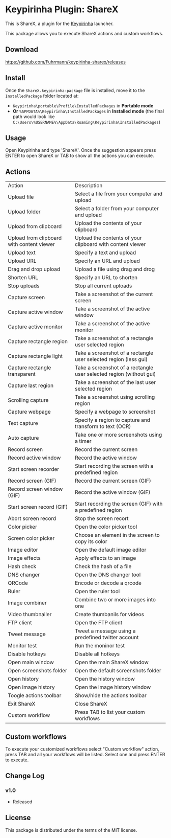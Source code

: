 # Keypirinha Plugin: ShareX

This is ShareX, a plugin for the
[Keypirinha](http://keypirinha.com) launcher.

This package allows you to execute ShareX actions and custom workflows.

## Download

https://github.com/Fuhrmann/keypirinha-sharex/releases


## Install

Once the `ShareX.keypirinha-package` file is installed,
move it to the `InstalledPackage` folder located at:

* `Keypirinha\portable\Profile\InstalledPackages` in **Portable mode**
* **Or** `%APPDATA%\Keypirinha\InstalledPackages` in **Installed mode** (the
  final path would look like
  `C:\Users\%USERNAME%\AppData\Roaming\Keypirinha\InstalledPackages`)


## Usage

Open Keypirinha and type 'ShareX'. Once the suggestion appears press ENTER to open ShareX or TAB to show all the actions you can execute.

## Actions
<table>
    <tbody>
    <tr>
        <td>
            <div class="td_head">Action</div>
        </td>
        <td>
            <div class="td_head">Description</div>
        </td>
    </tr>
    <tr>
        <td class="td_row_even">
            <div class="td_row_even">Upload file</div>
        </td>
        <td class="td_row_even">
            <div class="td_row_even">Select a file from your computer and upload</div>
        </td>
    </tr>
    <tr>
        <td class="td_row_odd">
            <div class="td_row_odd">Upload folder</div>
        </td>
        <td class="td_row_odd">
            <div class="td_row_odd">Select a folder from your computer and upload</div>
        </td>
    </tr>
    <tr>
        <td class="td_row_even">
            <div class="td_row_even">Upload from clipboard</div>
        </td>
        <td class="td_row_even">
            <div class="td_row_even">Upload the contents of your clipboard</div>
        </td>
    </tr>
    <tr>
        <td class="td_row_odd">
            <div class="td_row_odd">Upload from clipboard with content viewer</div>
        </td>
        <td class="td_row_odd">
            <div class="td_row_odd">Upload the contents of your clipboard with content viewer</div>
        </td>
    </tr>
    <tr>
        <td class="td_row_even">
            <div class="td_row_even">Upload text</div>
        </td>
        <td class="td_row_even">
            <div class="td_row_even">Specify a text and upload</div>
        </td>
    </tr>
    <tr>
        <td class="td_row_odd">
            <div class="td_row_odd">Upload URL</div>
        </td>
        <td class="td_row_odd">
            <div class="td_row_odd">Specify an URL and upload</div>
        </td>
    </tr>
    <tr>
        <td class="td_row_even">
            <div class="td_row_even">Drag and drop upload</div>
        </td>
        <td class="td_row_even">
            <div class="td_row_even">Upload a file using drag and drog</div>
        </td>
    </tr>
    <tr>
        <td class="td_row_odd">
            <div class="td_row_odd">Shorten URL</div>
        </td>
        <td class="td_row_odd">
            <div class="td_row_odd">Specify an URL to shorten</div>
        </td>
    </tr>
    <tr>
        <td class="td_row_even">
            <div class="td_row_even">Stop uploads</div>
        </td>
        <td class="td_row_even">
            <div class="td_row_even">Stop all current uploads</div>
        </td>
    </tr>
    <tr>
        <td class="td_row_odd">
            <div class="td_row_odd">Capture screen</div>
        </td>
        <td class="td_row_odd">
            <div class="td_row_odd">Take a screenshot of the current screen</div>
        </td>
    </tr>
    <tr>
        <td class="td_row_even">
            <div class="td_row_even">Capture active window</div>
        </td>
        <td class="td_row_even">
            <div class="td_row_even">Take a screenshot of the active window</div>
        </td>
    </tr>
    <tr>
        <td class="td_row_odd">
            <div class="td_row_odd">Capture active monitor</div>
        </td>
        <td class="td_row_odd">
            <div class="td_row_odd">Take a screenshot of the active monitor</div>
        </td>
    </tr>
    <tr>
        <td class="td_row_even">
            <div class="td_row_even">Capture rectangle region</div>
        </td>
        <td class="td_row_even">
            <div class="td_row_even">Take a screenshot of a rectangle user selected region</div>
        </td>
    </tr>
    <tr>
        <td class="td_row_odd">
            <div class="td_row_odd">Capture rectangle light</div>
        </td>
        <td class="td_row_odd">
            <div class="td_row_odd">Take a screenshot of a rectangle user selected region (less gui)</div>
        </td>
    </tr>
    <tr>
        <td class="td_row_even">
            <div class="td_row_even">Capture rectangle transparent</div>
        </td>
        <td class="td_row_even">
            <div class="td_row_even">Take a screenshot of a rectangle user selected region (without gui)</div>
        </td>
    </tr>
    <tr>
        <td class="td_row_odd">
            <div class="td_row_odd">Capture last region</div>
        </td>
        <td class="td_row_odd">
            <div class="td_row_odd">Take a screenshot of the last user selected region</div>
        </td>
    </tr>
    <tr>
        <td class="td_row_even">
            <div class="td_row_even">Scrolling capture</div>
        </td>
        <td class="td_row_even">
            <div class="td_row_even">Take a screenshot using scrolling region</div>
        </td>
    </tr>
    <tr>
        <td class="td_row_odd">
            <div class="td_row_odd">Capture webpage</div>
        </td>
        <td class="td_row_odd">
            <div class="td_row_odd">Specify a webpage to screenshot</div>
        </td>
    </tr>
    <tr>
        <td class="td_row_even">
            <div class="td_row_even">Text capture</div>
        </td>
        <td class="td_row_even">
            <div class="td_row_even">Specify a region to capture and transform to text (OCR)</div>
        </td>
    </tr>
    <tr>
        <td class="td_row_odd">
            <div class="td_row_odd">Auto capture</div>
        </td>
        <td class="td_row_odd">
            <div class="td_row_odd">Take one or more screenshots using a timer</div>
        </td>
    </tr>
    <tr>
        <td class="td_row_even">
            <div class="td_row_even">Record screen</div>
        </td>
        <td class="td_row_even">
            <div class="td_row_even">Record the current screen</div>
        </td>
    </tr>
    <tr>
        <td class="td_row_odd">
            <div class="td_row_odd">Record active window</div>
        </td>
        <td class="td_row_odd">
            <div class="td_row_odd">Record the active window</div>
        </td>
    </tr>
    <tr>
        <td class="td_row_even">
            <div class="td_row_even">Start screen recorder</div>
        </td>
        <td class="td_row_even">
            <div class="td_row_even">Start recording the screen with a predefined region</div>
        </td>
    </tr>
    <tr>
        <td class="td_row_odd">
            <div class="td_row_odd">Record screen (GIF)</div>
        </td>
        <td class="td_row_odd">
            <div class="td_row_odd">Record the current screen (GIF)</div>
        </td>
    </tr>
    <tr>
        <td class="td_row_even">
            <div class="td_row_even">Record screen window (GIF)</div>
        </td>
        <td class="td_row_even">
            <div class="td_row_even">Record the active window (GIF)</div>
        </td>
    </tr>
    <tr>
        <td class="td_row_odd">
            <div class="td_row_odd">Start screen record (GIF)</div>
        </td>
        <td class="td_row_odd">
            <div class="td_row_odd">Start recording the screen (GIF) with a predefined region</div>
        </td>
    </tr>
    <tr>
        <td class="td_row_even">
            <div class="td_row_even">Abort screen record</div>
        </td>
        <td class="td_row_even">
            <div class="td_row_even">Stop the screen recort</div>
        </td>
    </tr>
    <tr>
        <td class="td_row_odd">
            <div class="td_row_odd">Color picker</div>
        </td>
        <td class="td_row_odd">
            <div class="td_row_odd">Open the color picker tool</div>
        </td>
    </tr>
    <tr>
        <td class="td_row_even">
            <div class="td_row_even">Screen color picker</div>
        </td>
        <td class="td_row_even">
            <div class="td_row_even">Choose an element in the screen to copy its color</div>
        </td>
    </tr>
    <tr>
        <td class="td_row_odd">
            <div class="td_row_odd">Image editor</div>
        </td>
        <td class="td_row_odd">
            <div class="td_row_odd">Open the default image editor</div>
        </td>
    </tr>
    <tr>
        <td class="td_row_even">
            <div class="td_row_even">Image effects</div>
        </td>
        <td class="td_row_even">
            <div class="td_row_even">Apply effects to an image</div>
        </td>
    </tr>
    <tr>
        <td class="td_row_odd">
            <div class="td_row_odd">Hash check</div>
        </td>
        <td class="td_row_odd">
            <div class="td_row_odd">Check the hash of a file</div>
        </td>
    </tr>
    <tr>
        <td class="td_row_even">
            <div class="td_row_even">DNS changer</div>
        </td>
        <td class="td_row_even">
            <div class="td_row_even">Open the DNS changer tool</div>
        </td>
    </tr>
    <tr>
        <td class="td_row_odd">
            <div class="td_row_odd">QRCode</div>
        </td>
        <td class="td_row_odd">
            <div class="td_row_odd">Encode or decode a qrcode</div>
        </td>
    </tr>
    <tr>
        <td class="td_row_even">
            <div class="td_row_even">Ruler</div>
        </td>
        <td class="td_row_even">
            <div class="td_row_even">Open the ruler tool</div>
        </td>
    </tr>
    <tr>
        <td class="td_row_odd">
            <div class="td_row_odd">Image combiner</div>
        </td>
        <td class="td_row_odd">
            <div class="td_row_odd">Combine two or more images into one</div>
        </td>
    </tr>
    <tr>
        <td class="td_row_even">
            <div class="td_row_even">Video thumbnailer</div>
        </td>
        <td class="td_row_even">
            <div class="td_row_even">Create thumbanils for videos</div>
        </td>
    </tr>
    <tr>
        <td class="td_row_odd">
            <div class="td_row_odd">FTP client</div>
        </td>
        <td class="td_row_odd">
            <div class="td_row_odd">Open the FTP client</div>
        </td>
    </tr>
    <tr>
        <td class="td_row_even">
            <div class="td_row_even">Tweet message</div>
        </td>
        <td class="td_row_even">
            <div class="td_row_even">Tweet a message using a predefined twitter account</div>
        </td>
    </tr>
    <tr>
        <td class="td_row_odd">
            <div class="td_row_odd">Monitor test</div>
        </td>
        <td class="td_row_odd">
            <div class="td_row_odd">Run the moninor test</div>
        </td>
    </tr>
    <tr>
        <td class="td_row_even">
            <div class="td_row_even">Disable hotkeys</div>
        </td>
        <td class="td_row_even">
            <div class="td_row_even">Disable all hotkeys</div>
        </td>
    </tr>
    <tr>
        <td class="td_row_odd">
            <div class="td_row_odd">Open main window</div>
        </td>
        <td class="td_row_odd">
            <div class="td_row_odd">Open the main ShareX window</div>
        </td>
    </tr>
    <tr>
        <td class="td_row_even">
            <div class="td_row_even">Open screenshots folder</div>
        </td>
        <td class="td_row_even">
            <div class="td_row_even">Open the default screenshots folder</div>
        </td>
    </tr>
    <tr>
        <td class="td_row_odd">
            <div class="td_row_odd">Open history</div>
        </td>
        <td class="td_row_odd">
            <div class="td_row_odd">Open the history window</div>
        </td>
    </tr>
    <tr>
        <td class="td_row_even">
            <div class="td_row_even">Open image history</div>
        </td>
        <td class="td_row_even">
            <div class="td_row_even">Open the image history window</div>
        </td>
    </tr>
    <tr>
        <td class="td_row_odd">
            <div class="td_row_odd">Toogle actions toolbar</div>
        </td>
        <td class="td_row_odd">
            <div class="td_row_odd">Show/hide the actions toolbar</div>
        </td>
    </tr>
    <tr>
        <td class="td_row_even">
            <div class="td_row_even">Exit ShareX</div>
        </td>
        <td class="td_row_even">
            <div class="td_row_even">Close ShareX</div>
        </td>
    </tr>
    <tr>
        <td class="td_row_odd">
            <div class="td_row_odd">Custom workflow</div>
        </td>
        <td class="td_row_odd">
            <div class="td_row_odd">Press TAB to list your custom workflows</div>
        </td>
    </tr>
    </tbody>
</table>

## Custom workflows

To execute your customized workflows select "Custom workflow" action, press TAB and all your workflows will be listed. Select one and press ENTER to execute.

## Change Log

### v1.0

* Released


## License

This package is distributed under the terms of the MIT license.